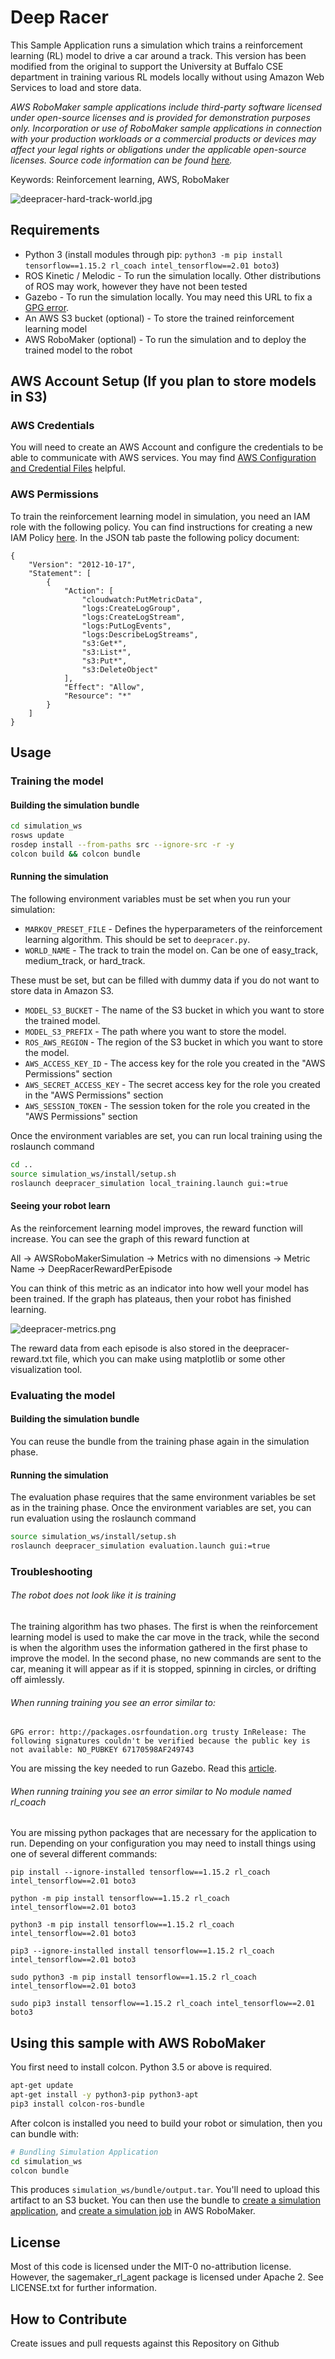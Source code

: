 # Deep Racer

This Sample Application runs a simulation which trains a reinforcement learning (RL) model to drive a car around a track.  This version has been modified from the original to support the University at Buffalo CSE department in training various RL models locally without using Amazon Web Services to load and store data.

_AWS RoboMaker sample applications include third-party software licensed under open-source licenses and is provided for demonstration purposes only. Incorporation or use of RoboMaker sample applications in connection with your production workloads or a commercial products or devices may affect your legal rights or obligations under the applicable open-source licenses. Source code information can be found [here](https://s3.console.aws.amazon.com/s3/buckets/robomaker-applications-us-east-1-72fc243f9355/deep-racer/?region=us-east-1)._

Keywords: Reinforcement learning, AWS, RoboMaker

![deepracer-hard-track-world.jpg](docs/deepracer-hard-track-world.jpg)

## Requirements

- Python 3 (install modules through pip: `python3 -m pip install tensorflow==1.15.2 rl_coach intel_tensorflow==2.01 boto3`)
- ROS Kinetic / Melodic - To run the simulation locally. Other distributions of ROS may work, however they have not been tested
- Gazebo - To run the simulation locally. You may need this URL to fix a [GPG error](https://askubuntu.com/questions/611221/gpg-error-http-packages-osrfoundation-org).
- An AWS S3 bucket (optional) - To store the trained reinforcement learning model
- AWS RoboMaker (optional) - To run the simulation and to deploy the trained model to the robot

## AWS Account Setup (If you plan to store models in S3)

### AWS Credentials
You will need to create an AWS Account and configure the credentials to be able to communicate with AWS services. You may find [AWS Configuration and Credential Files](https://docs.aws.amazon.com/cli/latest/userguide/cli-config-files.html) helpful.

### AWS Permissions

To train the reinforcement learning model in simulation, you need an IAM role with the following policy. You can find instructions for creating a new IAM Policy
[here](https://docs.aws.amazon.com/IAM/latest/UserGuide/access_policies_create.html#access_policies_create-start). In the JSON tab paste the following policy document:

```
{
    "Version": "2012-10-17",
    "Statement": [
        {
            "Action": [
                "cloudwatch:PutMetricData",
                "logs:CreateLogGroup",
                "logs:CreateLogStream",
                "logs:PutLogEvents",
                "logs:DescribeLogStreams",
                "s3:Get*",
                "s3:List*",
                "s3:Put*",
                "s3:DeleteObject"
            ],
            "Effect": "Allow",
            "Resource": "*"
        }
    ]
}
```

## Usage

### Training the model

#### Building the simulation bundle

```bash
cd simulation_ws
rosws update
rosdep install --from-paths src --ignore-src -r -y
colcon build && colcon bundle
```

#### Running the simulation


The following environment variables must be set when you run your simulation:

- `MARKOV_PRESET_FILE` - Defines the hyperparameters of the reinforcement learning algorithm. This should be set to `deepracer.py`.
- `WORLD_NAME` - The track to train the model on. Can be one of easy_track, medium_track, or hard_track.

These must be set, but can be filled with dummy data if you do not want to store data in Amazon S3.

- `MODEL_S3_BUCKET` - The name of the S3 bucket in which you want to store the trained model.
- `MODEL_S3_PREFIX` - The path where you want to store the model.
- `ROS_AWS_REGION` - The region of the S3 bucket in which you want to store the model.
- `AWS_ACCESS_KEY_ID` - The access key for the role you created in the "AWS Permissions" section
- `AWS_SECRET_ACCESS_KEY` - The secret access key for the role you created in the "AWS Permissions" section
- `AWS_SESSION_TOKEN` - The session token for the role you created in the "AWS Permissions" section

Once the environment variables are set, you can run local training using the roslaunch command

```bash
cd ..
source simulation_ws/install/setup.sh
roslaunch deepracer_simulation local_training.launch gui:=true
```

#### Seeing your robot learn

As the reinforcement learning model improves, the reward function will increase. You can see the graph of this reward function at

All -> AWSRoboMakerSimulation -> Metrics with no dimensions -> Metric Name -> DeepRacerRewardPerEpisode

You can think of this metric as an indicator into how well your model has been trained. If the graph has plateaus, then your robot has finished learning.

![deepracer-metrics.png](docs/images/deepracer-metrics.png)

The reward data from each episode is also stored in the deepracer-reward.txt file, which you can make using matplotlib or some other visualization tool.

### Evaluating the model

#### Building the simulation bundle

You can reuse the bundle from the training phase again in the simulation phase.

#### Running the simulation

The evaluation phase requires that the same environment variables be set as in the training phase. Once the environment variables are set, you can run
evaluation using the roslaunch command

```bash
source simulation_ws/install/setup.sh
roslaunch deepracer_simulation evaluation.launch gui:=true
```

### Troubleshooting

###### The robot does not look like it is training

The training algorithm has two phases. The first is when the reinforcement learning model is used to make the car move in the track, 
while the second is when the algorithm uses the information gathered in the first phase to improve the model. In the second
phase, no new commands are sent to the car, meaning it will appear as if it is stopped, spinning in circles, or drifting off
aimlessly.

###### When running training you see an error similar to:
`GPG error: http://packages.osrfoundation.org trusty InRelease: The following signatures couldn't be verified because the public key is not available: NO_PUBKEY 67170598AF249743`

You are missing the key needed to run Gazebo.  Read this [article](https://askubuntu.com/questions/611221/gpg-error-http-packages-osrfoundation-org).

###### When running training you see an error similar to No module named rl_coach

You are missing python packages that are necessary for the application to run.  Depending on your configuration you may need to install things using one of several different commands:

`pip install --ignore-installed tensorflow==1.15.2 rl_coach intel_tensorflow==2.01 boto3`

`python -m pip install tensorflow==1.15.2 rl_coach intel_tensorflow==2.01 boto3`

`python3 -m pip install tensorflow==1.15.2 rl_coach intel_tensorflow==2.01 boto3`

`pip3 --ignore-installed install tensorflow==1.15.2 rl_coach intel_tensorflow==2.01 boto3`

`sudo python3 -m pip install tensorflow==1.15.2 rl_coach intel_tensorflow==2.01 boto3`

`sudo pip3 install tensorflow==1.15.2 rl_coach intel_tensorflow==2.01 boto3`


## Using this sample with AWS RoboMaker

You first need to install colcon. Python 3.5 or above is required.

```bash
apt-get update
apt-get install -y python3-pip python3-apt
pip3 install colcon-ros-bundle
```

After colcon is installed you need to build your robot or simulation, then you can bundle with:

```bash
# Bundling Simulation Application
cd simulation_ws
colcon bundle
```

This produces `simulation_ws/bundle/output.tar`.
You'll need to upload this artifact to an S3 bucket. You can then use the bundle to
[create a simulation application](https://docs.aws.amazon.com/robomaker/latest/dg/create-simulation-application.html),
and [create a simulation job](https://docs.aws.amazon.com/robomaker/latest/dg/create-simulation-job.html) in AWS RoboMaker.

## License

Most of this code is licensed under the MIT-0 no-attribution license. However, the sagemaker_rl_agent package is
licensed under Apache 2. See LICENSE.txt for further information.

## How to Contribute

Create issues and pull requests against this Repository on Github
